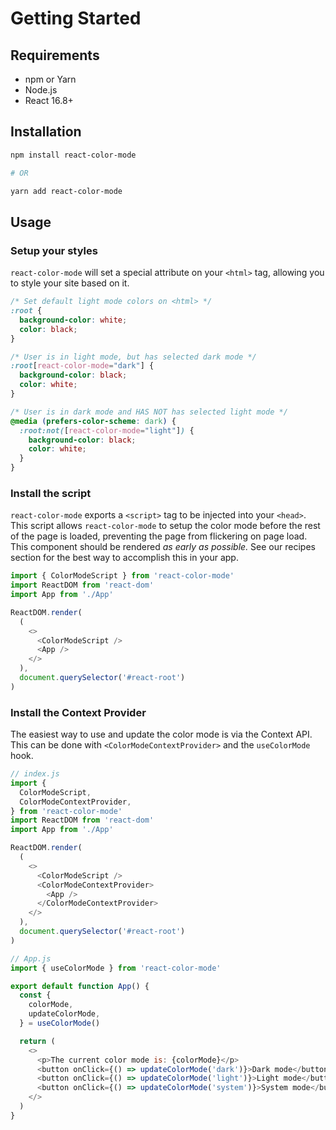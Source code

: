 # Getting Started

## Requirements

* npm or Yarn
* Node.js
* React 16.8+

## Installation

```bash
npm install react-color-mode

# OR

yarn add react-color-mode
```

## Usage

### Setup your styles

`react-color-mode` will set a special attribute on your `<html>` tag, allowing you to style your site based on it.

```css
/* Set default light mode colors on <html> */
:root {
  background-color: white;
  color: black;
}

/* User is in light mode, but has selected dark mode */
:root[react-color-mode="dark"] {
  background-color: black;
  color: white;
}

/* User is in dark mode and HAS NOT has selected light mode */
@media (prefers-color-scheme: dark) {
  :root:not([react-color-mode="light"]) {
    background-color: black;
    color: white;
  }
}
```

### Install the script

`react-color-mode` exports a `<script>` tag to be injected into your `<head>`. This script allows `react-color-mode` to setup the color mode before the rest of the page is loaded, preventing the page from flickering on page load. This component should be rendered *as early as possible.* See our recipes section for the best way to accomplish this in your app.

```js
import { ColorModeScript } from 'react-color-mode'
import ReactDOM from 'react-dom'
import App from './App'

ReactDOM.render(
  (
    <>
      <ColorModeScript />
      <App />
    </>
  ),
  document.querySelector('#react-root')
)
```

### Install the Context Provider

The easiest way to use and update the color mode is via the Context API. This can be done with `<ColorModeContextProvider>` and the `useColorMode` hook.

```js
// index.js
import {
  ColorModeScript,
  ColorModeContextProvider,
} from 'react-color-mode'
import ReactDOM from 'react-dom'
import App from './App'

ReactDOM.render(
  (
    <>
      <ColorModeScript />
      <ColorModeContextProvider>
        <App />
      </ColorModeContextProvider>
    </>
  ),
  document.querySelector('#react-root')
)
```

```js
// App.js
import { useColorMode } from 'react-color-mode'

export default function App() {
  const {
    colorMode,
    updateColorMode,
  } = useColorMode()

  return (
    <>
      <p>The current color mode is: {colorMode}</p>
      <button onClick={() => updateColorMode('dark')}>Dark mode</button>
      <button onClick={() => updateColorMode('light')}>Light mode</button>
      <button onClick={() => updateColorMode('system')}>System mode</button>
    </>
  )
}
```
